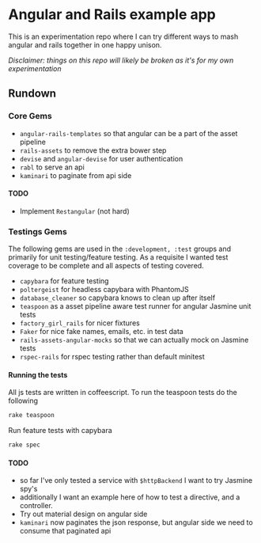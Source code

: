 # Angular and Rails example app

This is an experimentation repo where I can try different ways to mash angular
and rails together in one happy unison.

*Disclaimer: things on this repo will likely be broken as it's for my own
experimentation*

## Rundown

### Core Gems
* `angular-rails-templates` so that angular can be a part of the asset pipeline
* `rails-assets` to remove the extra bower step
* `devise` and `angular-devise` for user authentication
* `rabl` to serve an api
* `kaminari` to paginate from api side

#### TODO
* Implement `Restangular` (not hard)

### Testings Gems

The following gems are used in the `:development, :test` groups and primarily
for unit testing/feature testing. As a requisite I wanted test coverage to be
complete and all aspects of testing covered.

* `capybara` for feature testing
* `poltergeist` for headless capybara with PhantomJS
* `database_cleaner` so capybara knows to clean up after itself
* `teaspoon` as a asset pipeline aware test runner for angular Jasmine
unit tests
* `factory_girl_rails` for nicer fixtures
* `Faker` for nice fake names, emails, etc. in test data
* `rails-assets-angular-mocks` so that we can actually mock on Jasmine tests
* `rspec-rails` for rspec testing rather than default minitest

#### Running the tests

All js tests are written in coffeescript. To run the teaspoon tests do the
following

```bash
rake teaspoon
```

Run feature tests with capybara

```bash
rake spec
```

#### TODO
* so far I've only tested a service with `$httpBackend` I want to try Jasmine
  spy's
* additionally I want an example here of how to test a directive, and a
  controller.
* Try out material design on angular side
* `kaminari` now paginates the json response, but angular side we need to
  consume that paginated api
